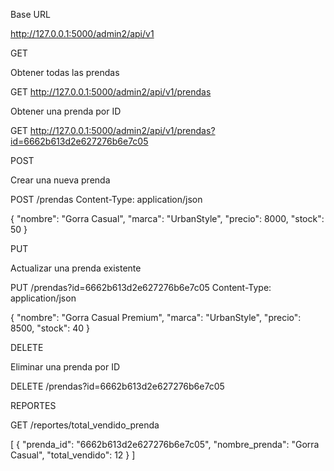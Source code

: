 Base URL

http://127.0.0.1:5000/admin2/api/v1

GET


Obtener todas las prendas

GET http://127.0.0.1:5000/admin2/api/v1/prendas

Obtener una prenda por ID

GET http://127.0.0.1:5000/admin2/api/v1/prendas?id=6662b613d2e627276b6e7c05


POST

Crear una nueva prenda

POST /prendas
Content-Type: application/json

{
  "nombre": "Gorra Casual",
  "marca": "UrbanStyle",
  "precio": 8000,
  "stock": 50
}


PUT

Actualizar una prenda existente

PUT /prendas?id=6662b613d2e627276b6e7c05
Content-Type: application/json

{
  "nombre": "Gorra Casual Premium",
  "marca": "UrbanStyle",
  "precio": 8500,
  "stock": 40
}


DELETE

Eliminar una prenda por ID

DELETE /prendas?id=6662b613d2e627276b6e7c05


REPORTES

GET /reportes/total_vendido_prenda

[
  {
    "prenda_id": "6662b613d2e627276b6e7c05",
    "nombre_prenda": "Gorra Casual",
    "total_vendido": 12
  }
]